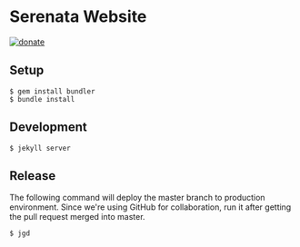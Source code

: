 # Serenata Website

[![donate](https://img.shields.io/badge/donate-apoia.se-red.svg)](https://apoia.se/serenata)

## Setup

```console
$ gem install bundler
$ bundle install
```

## Development

```console
$ jekyll server
```

## Release

The following command will deploy the master branch to production environment. Since we're using GitHub for collaboration, run it after getting the pull request merged into master.

```console
$ jgd
```
